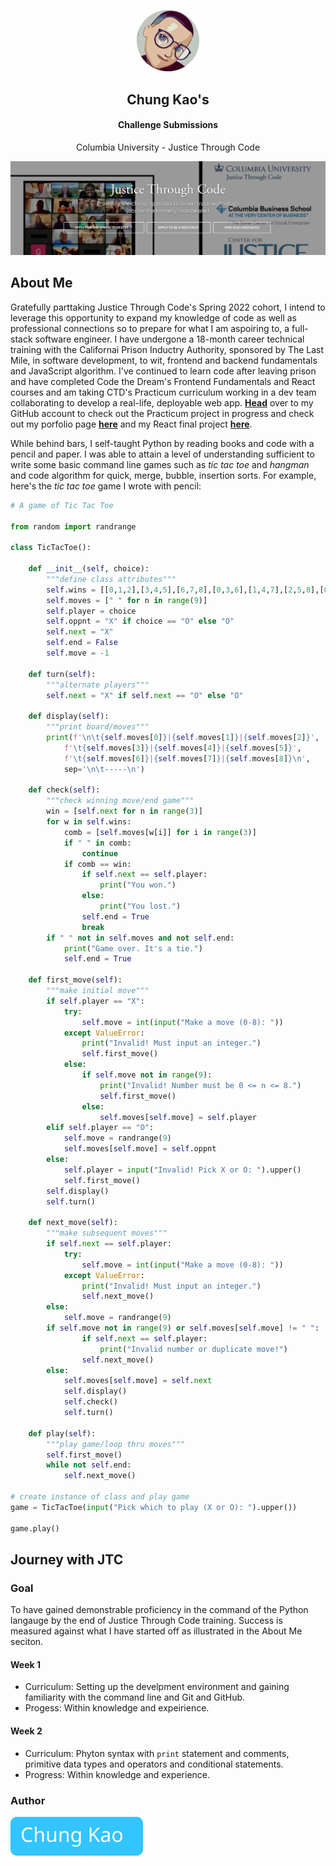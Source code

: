 <p align="center"><img width="100" src="./images/avatar.png" /></p>
<h2 align="center">Chung Kao's</h2>
<h4 align="center">Challenge Submissions</h4>
<p align="center">Columbia University - Justice Through Code</p>
<p align="center"><img width="600" src="./images/jtc_site_screenshot.png" /></p>

## About Me

Gratefully parttaking Justice Through Code's Spring 2022 cohort, I intend to leverage this opportunity to expand my knowledge of code as well as professional connections so to prepare for what I am aspoiring to, a full-stack software engineer. I have undergone a 18-month career technical training with the Californai Prison Inductry Authority, sponsored by The Last Mile, in software development, to wit, frontend and backend fundamentals and JavaScript algorithm. I've continued to learn code after leaving prison and have completed Code the Dream's Frontend Fundamentals and React courses and am taking CTD's Practicum curriculum working in a dev team collaborating to develop a real-life, deployable web app. **[Head](https://github.com/Sanlung)** over to my GitHub account to check out the Practicum project in progress and check out my porfolio page **[here](https://sanlung.github.io/)** and my React final project **[here](https://remindme-abd87.web.app/Reading)**.

While behind bars, I self-taught Python by reading books and code with a pencil and paper. I was able to attain a level of understanding sufficient to write some basic command line games such as _tic tac toe_ and _hangman_ and code algorithm for quick, merge, bubble, insertion sorts. For example, here's the _tic tac toe_ game I wrote with pencil:

```python
# A game of Tic Tac Toe

from random import randrange

class TicTacToe():

    def __init__(self, choice):
        """define class attributes"""
        self.wins = [[0,1,2],[3,4,5],[6,7,8],[0,3,6],[1,4,7],[2,5,8],[0,4,8],[2,4,6]]
        self.moves = [" " for n in range(9)]
        self.player = choice
        self.oppnt = "X" if choice == "O" else "O"
        self.next = "X"
        self.end = False
        self.move = -1

    def turn(self):
        """alternate players"""
        self.next = "X" if self.next == "O" else "O"

    def display(self):
        """print board/moves"""
        print(f'\n\t{self.moves[0]}|{self.moves[1]}|{self.moves[2]}',
            f'\t{self.moves[3]}|{self.moves[4]}|{self.moves[5]}',
            f'\t{self.moves[6]}|{self.moves[7]}|{self.moves[8]}\n',
            sep='\n\t-----\n')

    def check(self):
        """check winning move/end game"""
        win = [self.next for n in range(3)]
        for w in self.wins:
            comb = [self.moves[w[i]] for i in range(3)]
            if " " in comb:
                continue
            if comb == win:
                if self.next == self.player:
                    print("You won.")
                else:
                    print("You lost.")
                self.end = True
                break
        if " " not in self.moves and not self.end:
            print("Game over. It's a tie.")
            self.end = True

    def first_move(self):
        """make initial move"""
        if self.player == "X":
            try:
                self.move = int(input("Make a move (0-8): "))
            except ValueError:
                print("Invalid! Must input an integer.")
                self.first_move()
            else:
                if self.move not in range(9):
                    print("Invalid! Number must be 0 <= n <= 8.")
                    self.first_move()
                else:
                    self.moves[self.move] = self.player
        elif self.player == "O":
            self.move = randrange(9)
            self.moves[self.move] = self.oppnt
        else:
            self.player = input("Invalid! Pick X or O: ").upper()
            self.first_move()
        self.display()
        self.turn()

    def next_move(self):
        """make subsequent moves"""
        if self.next == self.player:
            try:
                self.move = int(input("Make a move (0-8): "))
            except ValueError:
                print("Invalid! Must input an integer.")
                self.next_move()
        else:
            self.move = randrange(9)
        if self.move not in range(9) or self.moves[self.move] != " ":
                if self.next == self.player:
                    print("Invalid number or duplicate move!")
                self.next_move()
        else:
            self.moves[self.move] = self.next
            self.display()
            self.check()
            self.turn()

    def play(self):
        """play game/loop thru moves"""
        self.first_move()
        while not self.end:
            self.next_move()

# create instance of class and play game
game = TicTacToe(input("Pick which to play (X or O): ").upper())

game.play()
```

## Journey with JTC

### Goal

To have gained demonstrable proficiency in the command of the Python langauge by the end of Justice Through Code training. Success is measured against what I have started off as illustrated in the About Me seciton.

#### Week 1

- Curriculum: Setting up the develpment environment and gaining familiarity with the command line and Git and GitHub.
- Progess: Within knowledge and expeirience.

#### Week 2

- Curriculum: Phyton syntax with `print` statement and comments, primitive data types and operators and conditional statements.
- Progress: Within knowledge and experience.

### Author

[![Chung Kao](./images/Chung_button.svg)](https://github.com/Sanlung)
